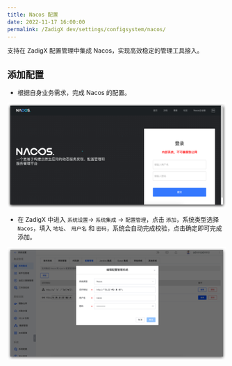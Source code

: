 ```yaml
---
title: Nacos 配置
date: 2022-11-17 16:00:00
permalink: /ZadigX dev/settings/configsystem/nacos/
---
```



支持在 ZadigX 配置管理中集成 Nacos，实现高效稳定的管理工具接入。

## 添加配置

- 根据自身业务需求，完成 Nacos 的配置。

![Nacos配置](../../../../_images/nacos_config_00.png)

- 在 ZadigX 中进入 `系统设置`-> `系统集成` -> `配置管理`，点击 `添加`，系统类型选择 `Nacos`，填入 `地址`、 `用户名` 和 `密码`，系统会自动完成校验，点击确定即可完成添加。

![Nacos配置](../../../../_images/nacos_config_01.png)